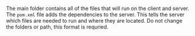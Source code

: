 The main folder contains all of the files that will run on the client and server.
The `pom.xml` file adds the dependencies to the server. This tells the server which files are needed to run and where they are located. Do not change the folders or path, this format is requried.
